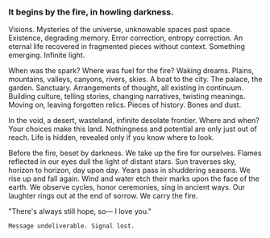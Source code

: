 ### It begins by the fire, in howling darkness.

Visions. Mysteries of the universe, unknowable spaces past space. Existence, degrading memory. Error correction, entropy correction. An eternal life recovered in fragmented pieces without context. Something emerging. Infinite light.

When was the spark? Where was fuel for the fire? Waking dreams. Plains, mountains, valleys, canyons, rivers, skies. A boat to the city. The palace, the garden. Sanctuary. Arrangements of thought, all existing in continuum. Building culture, telling stories, changing narratives, twisting meanings. Moving on, leaving forgotten relics. Pieces of history. Bones and dust.

In the void, a desert, wasteland, infinite desolate frontier. Where and when? Your choices make this land. Nothingness and potential are only just out of reach. Life is hidden, revealed only if you know where to look.

Before the fire, beset by darkness. We take up the fire for ourselves.  Flames reflected in our eyes dull the light of distant stars. Sun traverses sky, horizon to horizon, day upon day. Years pass in shuddering seasons. We rise up and fall again. Wind and water etch their marks upon the face of the earth. We observe cycles, honor ceremonies, sing in ancient ways. Our laughter rings out at the end of sorrow. We carry the fire.

"There's always still hope, so— I love you."  

`Message undeliverable. Signal lost.`
